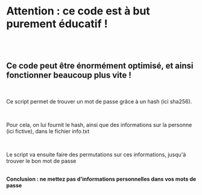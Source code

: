 <h1>Attention : ce code est à but purement éducatif !</h1><br><br>
<h2>Ce code peut être énormément optimisé, et ainsi fonctionner beaucoup plus vite !</h2><br>

<p>Ce script permet de trouver un mot de passe grâce à un hash (ici sha256).</p><br>
<p>Pour cela, on lui fournit le hash, ainsi que des informations sur la personne (ici fictive), dans le fichier info.txt</p><br>
<p>Le script va ensuite faire des permutations sur ces informations, jusqu'à trouver le bon mot de passe</p><br>
<strong>Conclusion : ne mettez pas d'informations personnelles dans vos mots de passe</strong>
